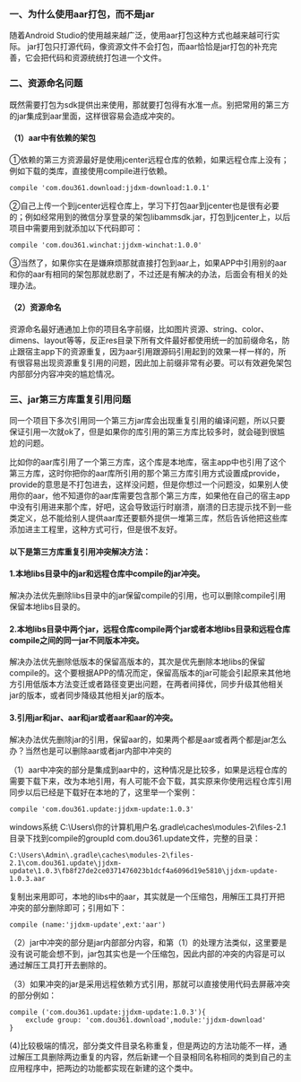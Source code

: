 ### 一、为什么使用aar打包，而不是jar ###

随着Android Studio的使用越来越广泛，使用aar打包这种方式也越来越可行实际。
jar打包只打源代码，像资源文件不会打包，而aar恰恰是jar打包的补充完善，它会把代码和资源统统打包进一个文件。

### 二、资源命名问题 ###

既然需要打包为sdk提供出来使用，那就要打包得有水准一点。别把常用的第三方的jar集成到aar里面，这样很容易会造成冲突的。

#### （1）aar中有依赖的架包 ####
①依赖的第三方资源最好是使用jcenter远程仓库的依赖，如果远程仓库上没有；例如下载的类库，直接使用compile进行依赖。

	compile 'com.dou361.download:jjdxm-download:1.0.1'

②自己上传一个到jcenter远程仓库上，学习下打包aar到jcenter也是很有必要的；例如经常用到的微信分享登录的架包libammsdk.jar，打包到jcenter上，以后项目中需要用到就添加以下代码即可：

	compile 'com.dou361.winchat:jjdxm-winchat:1.0.0'


③当然了，如果你实在是嫌麻烦那就直接打包到aar上，如果APP中引用别的aar和你的aar有相同的架包那就悲剧了，不过还是有解决的办法，后面会有相关的处理办法。

#### （2）资源命名 ####

资源命名最好通通加上你的项目名字前缀，比如图片资源、string、color、dimens、layout等等，反正res目录下所有文件最好都使用统一的加前缀命名，防止跟宿主app下的资源重复，因为aar引用跟源码引用起到的效果一样一样的，所有很容易出现资源重复引用的问题，因此加上前缀非常有必要。可以有效避免架包内部部分内容冲突的尴尬情况。

### 三、jar第三方库重复引用问题 ###

同一个项目下多次引用同一个第三方jar库会出现重复引用的编译问题，所以只要保证引用一次就ok了，但是如果你的库引用的第三方库比较多时，就会碰到很尴尬的问题。

比如你的aar库引用了一个第三方库，这个库是本地库，宿主app中也引用了这个第三方库，这时你把你的aar库所引用的那个第三方库引用方式设置成provide，provide的意思是不打包进去，这样没问题，但是你想过一个问题没，如果别人使用你的aar，他不知道你的aar库需要包含那个第三方库，如果他在自己的宿主app中没有引用进来那个库，好吧，这会导致运行时崩溃，崩溃的日志提示找不到一些类定义，总不能给别人提供aar库还要额外提供一堆第三库，然后告诉他把这些库添加进主工程里，这种方式可行，但是很不友好。

#### 以下是第三方库重复引用冲突解决方法： ####

#### 1.本地libs目录中的jar和远程仓库中compile的jar冲突。 ####

解决办法优先删除libs目录中的jar保留compile的引用，也可以删除compile引用保留本地libs目录的。

#### 2.本地libs目录中两个jar，远程仓库compile两个jar或者本地libs目录和远程仓库compile之间的同一jar不同版本冲突。 ####

解决办法优先删除低版本的保留高版本的，其次是优先删除本地libs的保留compile的。这个要根据APP的情况而定，保留高版本的jar可能会引起原来其他地方引用低版本方法变迁或者路径变更出问题，在两者间择优，同步升级其他相关jar的版本，或者同步降级其他相关jar的版本。

#### 3.引用jar和jar、aar和jar或者aar和aar的冲突。 ####

解决办法优先删除jar的引用，保留aar的，如果两个都是aar或者两个都是jar怎么办？当然也是可以删除aar或者jar内部中冲突的

（1）aar中冲突的部分是集成到aar中的，这种情况是比较多，如果是远程仓库的需要下载下来，改为本地引用，有人可能不会下载，其实原来你使用远程仓库引用同步以后已经是下载好在本地的了，这里举一个案例：

	compile 'com.dou361.update:jjdxm-update:1.0.3' 

windows系统 C:\Users\你的计算机用户名\.gradle\caches\modules-2\files-2.1目录下找到compile的groupId com.dou361.update文件，完整的目录：

	C:\Users\Admin\.gradle\caches\modules-2\files-2.1\com.dou361.update\jjdxm-update\1.0.3\fb8f27de2ce0371476023b1dcf4a6096d19e5810\jjdxm-update-1.0.3.aar

 复制出来用即可，本地的libs中的aar，其实就是一个压缩包，用解压工具打开把冲突的部分删除即可；引用如下：

	compile (name:'jjdxm-update',ext:'aar')


（2）jar中冲突的部分是jar内部部分内容，和第（1）的处理方法类似，这里要是没有说可能会想不到，jar包其实也是一个压缩包，因此内部的冲突的内容是可以通过解压工具打开去删除的。

（3）如果冲突的jar是采用远程依赖方式引用，那就可以直接使用代码去屏蔽冲突的部分例如：

	compile ('com.dou361.update:jjdxm-update:1.0.3'){
        exclude group: 'com.dou361.download',module:'jjdxm-download'
    }

(4)比较极端的情况，部分类文件目录名称重复，但是两边的方法功能不一样，通过解压工具删除两边重复的内容，然后新建一个目录相同名称相同的类到自己的主应用程序中，把两边的功能都实现在新建的这个类中。